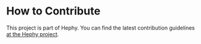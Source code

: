 # How to Contribute

This project is part of Hephy. You can find the latest contribution
guidelines [at the Hephy project](https://github.com/teamhephy/deis/blob/master/CONTRIBUTING.md).

